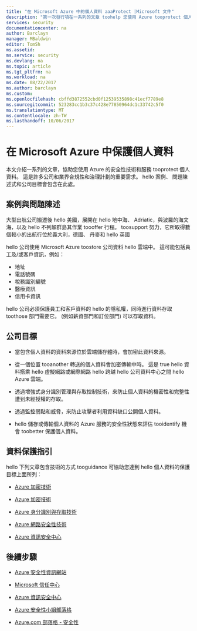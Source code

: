 ```yaml
---
title: "在 Microsoft Azure 中的個人資料 aaaProtect |Microsoft 文件"
description: "第一次發行項在一系列的文章 toohelp 您使用 Azure tooprotect 個人資料"
services: security
documentationcenter: na
author: Barclayn
manager: MBaldwin
editor: TomSh
ms.assetid: 
ms.service: security
ms.devlang: na
ms.topic: article
ms.tgt_pltfrm: na
ms.workload: na
ms.date: 08/22/2017
ms.author: barclayn
ms.custom: 
ms.openlocfilehash: cbffd3872552cbd0f12539535898c41ecf7789e8
ms.sourcegitcommit: 523283cc1b3c37c428e77850964dc1c33742c5f0
ms.translationtype: MT
ms.contentlocale: zh-TW
ms.lasthandoff: 10/06/2017
---
```

# <a name="protect-personal-data-in-microsoft-azure"></a>在 Microsoft Azure 中保護個人資料

本文介紹一系列的文章，協助您使用 Azure 的安全性技術和服務 tooprotect 個人資料。 這是許多公司和業界合規性和治理計劃的重要需求。 hello 案例、 問題陳述式和公司目標會包含在此處。

## <a name="scenario-and-problem-statement"></a>案例與問題陳述

大型出航公司搬遷後 hello 美國，展開在 hello 地中海、 Adriatic，與波羅的海文海，以及 hello 不列顛群島其作業 toooffer 行程。 toosupport 努力，它所取得數個較小的出航行位於義大利，德國、 丹麥和 hello 英國

hello 公司使用 Microsoft Azure toostore 公司資料 hello 雲端中。 這可能包括員工及/或客戶資訊，例如：

- 地址
- 電話號碼
- 稅務識別編號
- 醫療資訊
- 信用卡資訊

hello 公司必須保護員工和客戶資料的 hello 的隱私權，同時進行資料存取 toothose 部門需要它。 (例如薪資部門和訂位部門) 可以存取資料。

## <a name="company-goals"></a>公司目標 

- 當包含個人資料的資料來源位於雲端儲存體時，會加密此資料來源。

- 從一個位置 tooanother 轉送的個人資料會加密傳輸中時。 這是 true hello 資料搭乘 hello 虛擬網路或網際網路 hello 跨越 hello 公司資料中心之間 hello Azure 雲端。

- 透過增強式身分識別管理與存取控制技術，來防止個人資料的機密性和完整性遭到未經授權的存取。

- 透過監控弱點和威脅，來防止攻擊者利用資料缺口公開個人資料。

- hello 儲存或傳輸個人資料的 Azure 服務的安全性狀態來評估 tooidentify 機會 toobetter 保護個人資料。

## <a name="data-protection-guidance"></a>資料保護指引

hello 下列文章包含技術的方式 tooguidance 可協助您達到 hello 個人資料的保護目標上面所列：

- [Azure 加密技術](protect-personal-data-at-rest.md)

- [Azure 加密技術](protect-personal-data-in-transit-encryption.md)

- [Azure 身分識別與存取技術](protect-personal-data-identity-access-controls.md)

- [Azure 網路安全性技術](protect-personal-data-network-security.md)

- [Azure 資訊安全中心](protect-personal-data-azure-security-center.md)



## <a name="next-steps"></a>後續步驟

- [Azure 安全性資訊網站](https://aka.ms/AzureSecInfo)

- [Microsoft 信任中心](https://www.microsoft.com/TrustCenter/default.aspx)

- [Azure 資訊安全中心](https://azure.microsoft.com/services/security-center/)

- [Azure 安全性小組部落格](https://www.azuresecurityorg)

- [Azure.com 部落格 - 安全性](https://azure.microsoft.com/blog/topics/security/)
